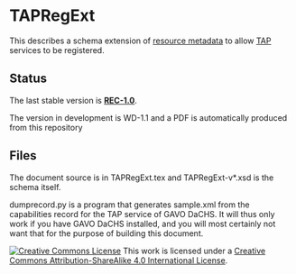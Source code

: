 # TAPRegExt

This describes a schema extension of [resource metadata](http://www.ivoa.net/Documents/latest/RM.html) to allow [TAP](http://www.ivoa.net/documents/TAP/) services
to be registered.

## Status

The last stable version is
**[REC-1.0](https://www.ivoa.net/documents/TAPRegExt/20120827/)**.

The version in development is WD-1.1 and a PDF is automatically produced from this repository

## Files

The document source is in TAPRegExt.tex and TAPRegExt-v*.xsd is the schema itself.

dumprecord.py is a program that generates sample.xml from the capabilities
record for the TAP service of GAVO DaCHS.  It will thus only work if
you have GAVO DaCHS installed, and you will most certainly not want that
for the purpose of building this document.  


[![Creative Commons License](https://i.creativecommons.org/l/by-sa/4.0/88x31.png)](http://creativecommons.org/licenses/by-sa/4.0/)
This work is licensed under a
[Creative Commons Attribution-ShareAlike 4.0 International License](http://creativecommons.org/licenses/by-sa/4.0/).
